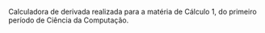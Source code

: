 Calculadora de derivada realizada para a matéria de Cálculo 1, do primeiro período de Ciência da Computação.
